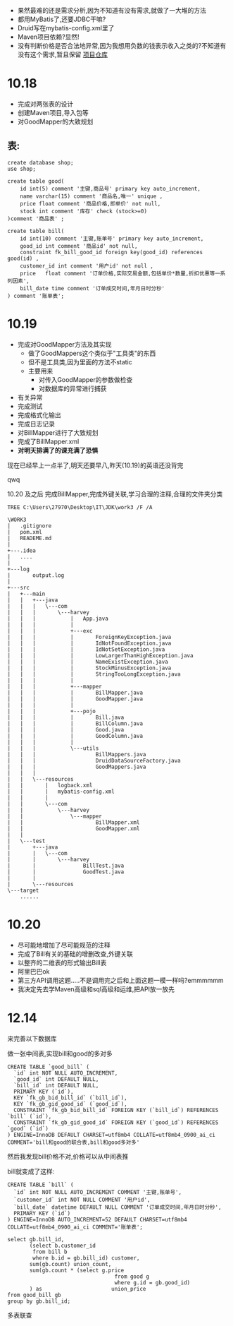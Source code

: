 - 果然最难的还是需求分析,因为不知道有没有需求,就做了一大堆的方法
- 都用MyBatis了,还要JDBC干嘛?
- Druid写在mybatis-config.xml里了
- Maven项目依赖?显然!
- 没有判断价格是否合法地异常,因为我想用负数的钱表示收入之类的?不知道有没有这个需求,暂且保留
[项目仓库](https://github.com/2023fzu/work3)

# 10.18 

- 完成对两张表的设计
- 创建Maven项目,导入包等
- 对GoodMapper的大致规划

## 表:

```mysql
create database shop;
use shop;

```

```mysql
create table good(
    id int(5) comment '主键,商品号' primary key auto_increment,
    name varchar(15) comment '商品名,唯一' unique ,
    price float comment '商品价格,即单价' not null,
    stock int comment '库存' check (stock>=0)
)comment '商品表' ;
```


```mysql
create table bill(
    id int(10) comment '主键,账单号' primary key auto_increment,
    good_id int comment '商品id' not null,
    constraint fk_bill_good_id foreign key(good_id) references good(id) ,
    customer_id int comment '用户id' not null ,
    price   float comment '订单价格,实际交易金额,包括单价*数量,折扣优惠等一系列因素',
    bill_date time comment '订单成交时间,年月日时分秒'
) comment '账单表';
```

# 10.19 

- 完成对GoodMapper方法及其实现
    - 做了GoodMappers这个类似于"工具类"的东西
    - 但不是工具类,因为里面的方法不static
    - 主要用来
        - 对传入GoodMapper的参数做检查
        - 对数据库的异常进行捕获
- 有关异常
- 完成测试
- 完成格式化输出
- 完成日志记录
- 对BillMapper进行了大致规划
- 完成了BillMapper.xml
- **对明天排满了的课充满了恐惧**

现在已经早上一点半了,明天还要早八,昨天(10.19)的英语还没背完

qwq



10.20 及之后 完成BillMapper,完成外键关联,学习合理的注释,合理的文件夹分类

```Dos
TREE C:\Users\27970\Desktop\IT\JDK\work3 /F /A
```





```DOS
\WORK3
|   .gitignore
|   pom.xml
|   READEME.md
|
+---.idea
|   ....
|
+---log
|       output.log
|
+---src
|   +---main
|   |   +---java
|   |   |   \---com
|   |   |       \---harvey
|   |   |           |   App.java
|   |   |           |
|   |   |           +---exc
|   |   |           |       ForeignKeyException.java
|   |   |           |       IdNotFoundException.java
|   |   |           |       IdNotSetException.java
|   |   |           |       LowLargerThanHighException.java
|   |   |           |       NameExistException.java
|   |   |           |       StockMinusException.java
|   |   |           |       StringTooLongException.java
|   |   |           |
|   |   |           +---mapper
|   |   |           |       BillMapper.java
|   |   |           |       GoodMapper.java
|   |   |           |
|   |   |           +---pojo
|   |   |           |       Bill.java
|   |   |           |       BillColumn.java
|   |   |           |       Good.java
|   |   |           |       GoodColumn.java
|   |   |           |
|   |   |           \---utils
|   |   |                   BillMappers.java
|   |   |                   DruidDataSourceFactory.java
|   |   |                   GoodMappers.java
|   |   |
|   |   \---resources
|   |       |   logback.xml
|   |       |   mybatis-config.xml
|   |       |
|   |       \---com
|   |           \---harvey
|   |               \---mapper
|   |                       BillMapper.xml
|   |                       GoodMapper.xml
|   |
|   \---test
|       +---java
|       |   \---com
|       |       \---harvey
|       |               BillTest.java
|       |               GoodTest.java
|       |
|       \---resources
\---target
    ......

```


# 10.20
- 尽可能地增加了尽可能规范的注释
- 完成了Bill有关的基础的增删改查,外键关联
- 以整齐的二维表的形式输出Bill表
- 阿里巴巴ok
- 第三方API调用这题.....不是调用完之后和上面这题一模一样吗?emmmmmm
- 我决定先去学Maven高级和sql高级和运维,把API放一放先

# 12.14

来完善以下数据库

做一张中间表,实现bill和good的多对多

```mysql
CREATE TABLE `good_bill` (
  `id` int NOT NULL AUTO_INCREMENT,
  `good_id` int DEFAULT NULL,
  `bill_id` int DEFAULT NULL,
  PRIMARY KEY (`id`),
  KEY `fk_gb_bid_bill_id` (`bill_id`),
  KEY `fk_gb_gid_good_id` (`good_id`),
  CONSTRAINT `fk_gb_bid_bill_id` FOREIGN KEY (`bill_id`) REFERENCES `bill` (`id`),
  CONSTRAINT `fk_gb_gid_good_id` FOREIGN KEY (`good_id`) REFERENCES `good` (`id`)
) ENGINE=InnoDB DEFAULT CHARSET=utf8mb4 COLLATE=utf8mb4_0900_ai_ci COMMENT='bill和good的联合表,bill和good多对多'
```



然后我发现bill价格不对,价格可以从中间表推

bill就变成了这样:

```mysql
CREATE TABLE `bill` (
  `id` int NOT NULL AUTO_INCREMENT COMMENT '主键,账单号',
  `customer_id` int NOT NULL COMMENT '用户id',
  `bill_date` datetime DEFAULT NULL COMMENT '订单成交时间,年月日时分秒',
  PRIMARY KEY (`id`)
) ENGINE=InnoDB AUTO_INCREMENT=52 DEFAULT CHARSET=utf8mb4 COLLATE=utf8mb4_0900_ai_ci COMMENT='账单表';
```

```mysql
select gb.bill_id,
       (select b.customer_id
        from bill b
        where b.id = gb.bill_id) customer,
       sum(gb.count) union_count,
       sum(gb.count * (select g.price
                                  from good g
                                  where g.id = gb.good_id)
       ) as                      union_price
from good_bill gb
group by gb.bill_id;
```

多表联查